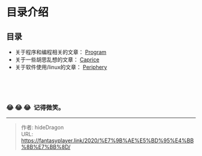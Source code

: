 # 目录介绍


## 目录

- 关于程序和编程相关的文章： [Program](../program)
- 关于一些胡思乱想的文章： [Caprice](../caprice)
- 关于软件使用/linux的文章： [Periphery](../periphery)

&nbsp;&nbsp;&nbsp;

&nbsp;&nbsp;



### :joy: :joy: :joy: ​  记得微笑。



---

> 作者: hideDragon  
> URL: https://fantasyplayer.link/2020/%E7%9B%AE%E5%BD%95%E4%BB%8B%E7%BB%8D/  

